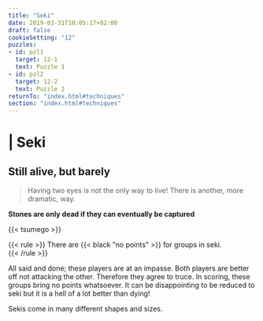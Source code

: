 ```yaml
---
title: "Seki"
date: 2019-03-31T10:05:17+02:00
draft: false
cookieSetting: "12"
puzzles:
- id: pzl1
  target: 12-1
  text: Puzzle 1
- id: pzl2
  target: 12-2
  text: Puzzle 2
returnTo: "index.html#techniques"
section: "index.html#techniques"
---
```


# | Seki
## Still alive, but barely

> Having two eyes is not the only way to live! There is another, more dramatic, way.  

**Stones are only dead if they can eventually be captured**

{{< tsumego >}}

{{< rule >}}
	There are {{< black "no points" >}} for groups in seki.  
{{< /rule >}}

All said and done; these players are at an impasse. Both players are better off not attacking the other. Therefore they agree to truce. In scoring, these groups bring no points whatsoever. It can be disappointing to be reduced to seki but it is a hell of a lot better than dying!

Sekis come in many different shapes and sizes. 